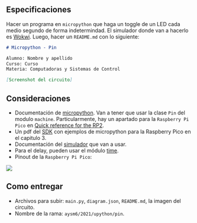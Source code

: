 ## Especificaciones

Hacer un programa en `micropython` que haga un toggle de un LED cada medio segundo de forma indetermindad. El simulador donde van a hacerlo es [Wokwi](https://wokwi.com/arduino/new?template=micropython-pi-pico).
Luego, hacer un `README.md` con lo siguiente:

```markdown
# Micropython - Pin

Alumno: Nombre y apellido
Curso: Curso
Materia: Computadoras y Sistemas de Control

[Screenshot del circuito]
```

## Consideraciones

- Documentación de [micropython](http://docs.micropython.org/en/latest/). Van a tener que usar la clase `Pin` del modulo `machine`. Particularmente, hay un apartado para la `Raspberry Pi Pico` en [Quick reference for the RP2](http://docs.micropython.org/en/latest/rp2/quickref.html#pins-and-gpio).
- Un pdf del [SDK](https://datasheets.raspberrypi.com/pico/raspberry-pi-pico-python-sdk.pdf) con ejemplos de micropython para la Raspberry Pico en el capitulo 3.
- Documentación del [simulador](https://docs.wokwi.com/micropython) que van a usar.
- Para el delay, pueden usar el módulo [time](https://docs.python.org/3/library/time.html).
- Pinout de la `Raspberry Pi Pico`:

![](https://cdn-shop.adafruit.com/1200x900/4883-06.png)

## Como entregar

- Archivos para subir: `main.py`, `diagram.json`, `README.md`, la imagen del circuito.
- Nombre de la rama: `aysm6/2021/upython/pin`.
